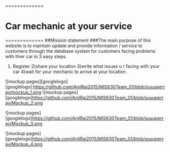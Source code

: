 =============
# Car mechanic at your service                               
=============
##Mission statement
###The main purpose of this website is to maintain  update and provide information / service to customers through the database system for customers facing problems with thier car in 3 easy steps. 
1) Register
2)share your location 
3)write what issues u r facing with your car
4)wait for your mechanic to arrive at your location. 


![mockup pages][googlelogo]
[googlelogo]:https://github.com/AnilRai2015/MIS630Team_01/blob/suuuperray/mockup_1.png
![mockup pages][googlelogo]https://github.com/AnilRai2015/MIS630Team_01/blob/suuuperray/Mockup_2.png

![mockup pages][googlelogo]https://github.com/AnilRai2015/MIS630Team_01/blob/suuuperray/Mockup_3.png

![mockup pages][googlelogo]https://github.com/AnilRai2015/MIS630Team_01/blob/suuuperray/Mockup_4.png





